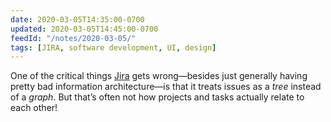 ```yaml
---
date: 2020-03-05T14:35:00-0700
updated: 2020-03-05T14:45:00-0700
feedId: "/notes/2020-03-05/"
tags: [JIRA, software development, UI, design]
---
```


One of the critical things [Jira](https://www.atlassian.com/software/jira) gets wrong—besides just generally having pretty bad information architecture—is that it treats issues as a *tree* instead of a *graph*. But that’s often not how projects and tasks actually relate to each other!
